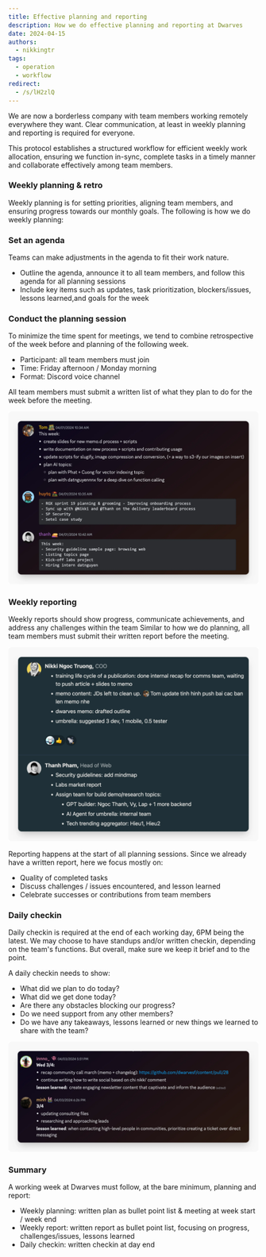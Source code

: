 ```yaml
---
title: Effective planning and reporting
description: How we do effective planning and reporting at Dwarves
date: 2024-04-15
authors:
  - nikkingtr
tags:
  - operation
  - workflow
redirect:
  - /s/lH2zlQ
---
```


We are now a borderless company with team members working remotely everywhere they want. Clear communication, at least in weekly planning and reporting is required for everyone.

This protocol establishes a structured workflow for efficient weekly work allocation, ensuring we function in-sync, complete tasks in a timely manner and collaborate effectively among team members.

### Weekly planning & retro

Weekly planning is for setting priorities, aligning team members, and ensuring progress towards our monthly goals. The following is how we do weekly planning:

### Set an agenda

Teams can make adjustments in the agenda to fit their work nature.

- Outline the agenda, announce it to all team members, and follow this agenda for all planning sessions
- Include key items such as updates, task prioritization, blockers/issues, lessons learned,and goals for the week

### Conduct the planning session

To minimize the time spent for meetings, we tend to combine retrospective of the week before and planning of the following week.

- Participant: all team members must join
- Time: Friday afternoon / Monday morning
- Format: Discord voice channel

All team members must submit a written list of what they plan to do for the week before the meeting.

![](assets/how-we-do-effective-planning-and-reporting_image.webp)

### Weekly reporting

Weekly reports should show progress, communicate achievements, and address any challenges within the team Similar to how we do planning, all team members must submit their written report before the meeting.

![](assets/how-we-do-effective-planning-and-reporting_image2.webp)

Reporting happens at the start of all planning sessions. Since we already have a written report, here we focus mostly on:

- Quality of completed tasks
- Discuss challenges / issues encountered, and lesson learned
- Celebrate successes or contributions from team members

### Daily checkin

Daily checkin is required at the end of each working day, 6PM being the latest. We may choose to have standups and/or written checkin, depending on the team's functions. But overall, make sure we keep it brief and to the point.

A daily checkin needs to show:

- What did we plan to do today?
- What did we get done today?
- Are there any obstacles blocking our progress?
- Do we need support from any other members?
- Do we have any takeaways, lessons learned or new things we learned to share with the team?

![](assets/how-we-do-effective-planning-and-reporting_image3.webp)

### Summary

A working week at Dwarves must follow, at the bare minimum, planning and report:

- Weekly planning: written plan as bullet point list & meeting at week start / week end
- Weekly report: written report as bullet point list, focusing on progress, challenges/issues, lessons learned
- Daily checkin: written checkin at day end
